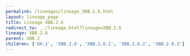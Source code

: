 ```yaml
---
permalink: /lineages/lineage_XBB.2.6.html
layout: lineage_page
title: Lineage XBB.2.6
redirect_to: ../lineage.html?lineage=XBB.2.6
lineage: XBB.2.6
parent: XBB.2
children: ['GH.1', 'XBB.2.6', 'XBB.2.6.1', 'XBB.2.6.2', 'XBB.2.6.3']
---
```

